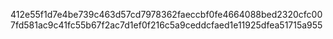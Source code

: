 412e55f1d7e4be739c463d57cd7978362faeccbf0fe4664088bed2320cfc007fd581ac9c41fc55b67f2ac7d1ef0f216c5a9ceddcfaed1e11925dfea51715a955
